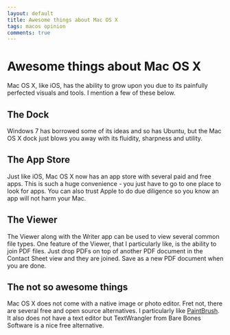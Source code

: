 ```yaml
---
layout: default
title: Awesome things about Mac OS X
tags: macos opinion
comments: true
---
```

# Awesome things about Mac OS X

Mac OS X, like iOS, has the ability to grow upon you due to its painfully perfected visuals and tools. I mention a few of these below.

## The Dock

Windows 7 has borrowed some of its ideas and so has Ubuntu, but the Mac OS X dock just blows you away with its fluidity, sharpness and utility.

## The App Store

Just like iOS, Mac OS X now has an app store with several paid and free apps. This is such a huge convenience - you just have to go to one place to look for apps. You can also trust Apple to do due diligence so you know an app will not harm your Mac.

## The Viewer

The Viewer along with the Writer app can be used to view several common file types. One feature of the Viewer, that I particularly like, is the ability to join PDF files. Just drop PDFs on top of another PDF document in the Contact Sheet view and they are joined. Save as a new PDF document when you are done.

## The not so awesome things

Mac OS X does not come with a native image or photo editor. Fret not, there are several free and open source alternatives. I particularly like [PaintBrush](http://paintbrush.sourceforge.net). It also does not have a text editor but TextWrangler from Bare Bones Software is a nice free alternative.
